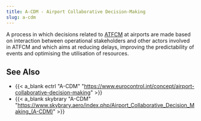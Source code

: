 ```yaml
---
title: A-CDM - Airport Collaborative Decision-Making
slug: a-cdm
---
```


A process in which decisions related to [ATFCM](atfcm.md)
at airports are made based on interaction between operational stakeholders and
other actors involved in ATFCM and which aims at reducing delays, improving the
predictability of events and optimising the utilisation of resources.

## See Also

* {{< a_blank ectrl "A-CDM" "https://www.eurocontrol.int/concept/airport-collaborative-decision-making" >}}
* {{< a_blank skybrary "A-CDM" "https://www.skybrary.aero/index.php/Airport_Collaborative_Decision_Making_(A-CDM)" >}}
